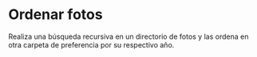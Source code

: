 # Ordenar fotos

Realiza una búsqueda recursiva en un directorio de fotos y las ordena en otra carpeta de preferencia por su respectivo año.